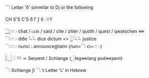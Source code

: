 𓆓 Letter 'δ' simmilar to Dj or the following  

CH S'S C'S ß Γ ʃ δ 𓏏! Ⲋ  

[𓆓](𓆓)𓂧 chat / ⲥⲁϫⲓ / said / cite / zitier / quoth / quest / qwatschen  ⇔  
𓆓𓂧 diδe 𓆗𓆗 dice dictum <> [𓆄](𓆄)𓆄𓆗𓆗 justice  
𓆓𓂧 nunci : announce@latin (nun=𓆓 ci=𓂧)

[𓋴](𓋴) [𓃀](𓃀) 𓇋 𓆚 ⋍ Serpent / Schlange  ([𓃀](𓃀)leg⇔lang pod⇔pent)  

𓆓 Schlange ʃl 𓆓 ל Letter 'L' in Hebrew  
